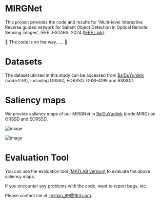 # MIRGNet
This project provides the code and results for 'Multi-level Interactive Reverse guided network for Salient Object Detection in Optical Remote Sensing Images', IEEE J-STARS, 2024 ([IEEE Link](https://ieeexplore.ieee.org/abstract/document/10584269)).

🏃 The code is on the way...... 🏃

# Datasets
The dataset utilized in this study can be accessed from [BaiDuYunlink](https://pan.baidu.com/s/1iP7KRFwkS6K4Hako1XQIgg) (code:2r9f), including ORSSD, EORSSD, ORSI-4199 and RSISOD.

# Saliency maps
We provide saliency maps of our MIRGNet in [BaiDuYunlink](https://pan.baidu.com/s/1CO8xPhUwyuZ8uzVBiW0KSg) (code:MIRG) on ORSSD and EORSSD.

![image](https://github.com/JieZzzoo/MIRGNet/assets/66772134/30dce784-2a76-4bb4-85c9-c5c6da9520cb)

![image](https://github.com/JieZzzoo/MIRGNet/assets/66772134/06610ad5-1ac2-48f7-b424-30e9ff4e003e)

# Evaluation Tool
You can use the evaluation tool [(MATLAB version)](https://github.com/MathLee/MatlabEvaluationTools) to evaluate the above saliency maps.


If you encounter any problems with the code, want to report bugs, etc.

Please contact me at jiezhao_99@163.com.
